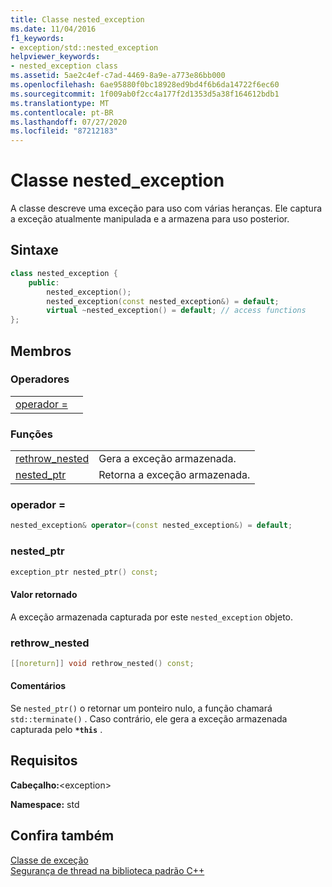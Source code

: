 ```yaml
---
title: Classe nested_exception
ms.date: 11/04/2016
f1_keywords:
- exception/std::nested_exception
helpviewer_keywords:
- nested_exception class
ms.assetid: 5ae2c4ef-c7ad-4469-8a9e-a773e86bb000
ms.openlocfilehash: 6ae95880f0bc18928ed9bd4f6b6da14722f6ec60
ms.sourcegitcommit: 1f009ab0f2cc4a177f2d1353d5a38f164612bdb1
ms.translationtype: MT
ms.contentlocale: pt-BR
ms.lasthandoff: 07/27/2020
ms.locfileid: "87212183"
---
```

# <a name="nested_exception-class"></a>Classe nested_exception

A classe descreve uma exceção para uso com várias heranças. Ele captura a exceção atualmente manipulada e a armazena para uso posterior.

## <a name="syntax"></a>Sintaxe

```cpp
class nested_exception {
    public:
        nested_exception();
        nested_exception(const nested_exception&) = default;
        virtual ~nested_exception() = default; // access functions
};
```

## <a name="members"></a>Membros

### <a name="operators"></a>Operadores

|||
|-|-|
|[operador =](#op_as)||

### <a name="functions"></a>Funções

|||
|-|-|
|[rethrow_nested](#rethrow_nested)|Gera a exceção armazenada.|
|[nested_ptr](#nested_ptr)|Retorna a exceção armazenada.|

### <a name="operator"></a><a name="op_as"></a>operador =

```cpp
nested_exception& operator=(const nested_exception&) = default;
```

### <a name="nested_ptr"></a><a name="nested_ptr"></a>nested_ptr

```cpp
exception_ptr nested_ptr() const;
```

#### <a name="return-value"></a>Valor retornado

A exceção armazenada capturada por este `nested_exception` objeto.

### <a name="rethrow_nested"></a><a name="rethrow_nested"></a>rethrow_nested

```cpp
[[noreturn]] void rethrow_nested() const;
```

#### <a name="remarks"></a>Comentários

Se `nested_ptr()` o retornar um ponteiro nulo, a função chamará `std::terminate()` . Caso contrário, ele gera a exceção armazenada capturada pelo **`*this`** .

## <a name="requirements"></a>Requisitos

**Cabeçalho:**\<exception>

**Namespace:** std

## <a name="see-also"></a>Confira também

[Classe de exceção](../standard-library/exception-class.md)\
[Segurança de thread na biblioteca padrão C++](../standard-library/thread-safety-in-the-cpp-standard-library.md)
